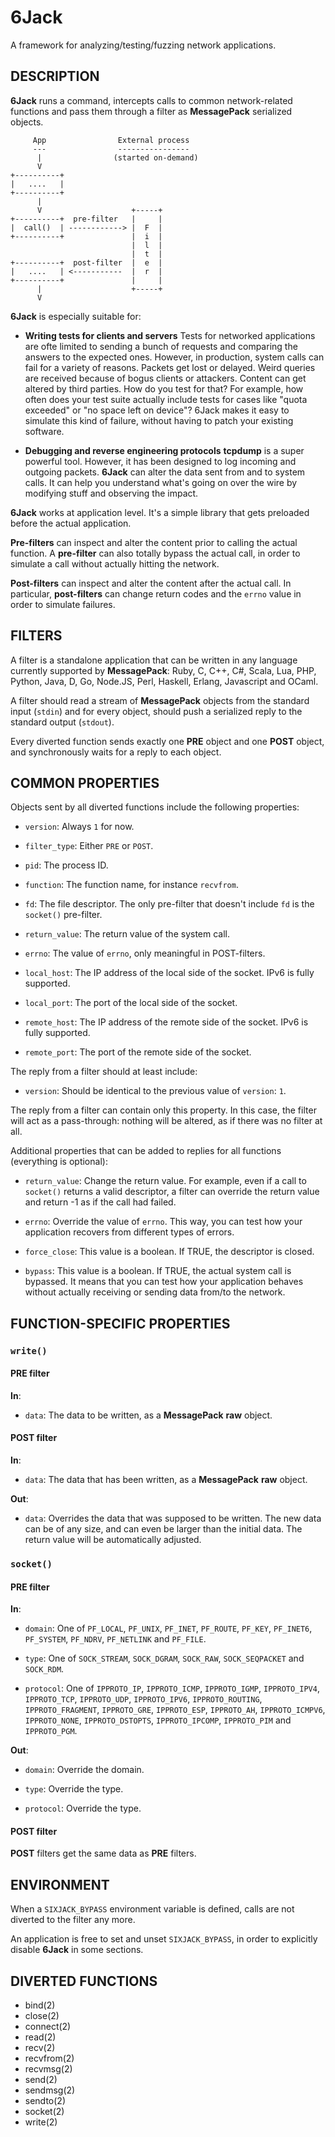 6Jack
=====

A framework for analyzing/testing/fuzzing network applications.

## DESCRIPTION

**6Jack** runs a command, intercepts calls to common network-related
functions and pass them through a filter as **MessagePack** serialized
objects.
  
         App                External process
         ---                ----------------         
          |                (started on-demand)
          V
    +----------+
    |   ....   |
    +----------+
          |
          V                    +-----+
    +----------+  pre-filter   |     |
    |  call()  | ------------> |  F  |
    +----------+               |  i  |
                               |  l  |
                               |  t  |
    +----------+  post-filter  |  e  |
    |   ....   | <-----------  |  r  |
    +----------+               |     |
          |                    +-----+
          V

**6Jack** is especially suitable for:

  * __Writing tests for clients and servers__
  Tests for networked applications are ofte limited to sending a bunch
  of requests and comparing the answers to the expected ones.
  However, in production, system calls can fail for a variety of reasons.
  Packets get lost or delayed. Weird queries are received because of bogus
  clients or attackers. Content can get altered by third parties.
  How do you test for that? For example, how often does your test suite
  actually include tests for cases like "quota exceeded" or "no space left
  on device"?
  6Jack makes it easy to simulate this kind of failure, without having
  to patch your existing software.
  
  * __Debugging and reverse engineering protocols__
  **tcpdump** is a super powerful tool. However, it has been designed to
  log incoming and outgoing packets.
  **6Jack** can alter the data sent from and to system calls. It can
  help you understand what's going on over the wire by modifying stuff
  and observing the impact.
  
**6Jack** works at application level. It's a simple library that gets
preloaded before the actual application.

**Pre-filters** can inspect and alter the content prior to calling the
actual function. A **pre-filter** can also totally bypass the actual call,
in order to simulate a call without actually hitting the network.

**Post-filters** can inspect and alter the content after the actual call.
In particular, **post-filters** can change return codes and the `errno`
value in order to simulate failures.

## FILTERS

A filter is a standalone application that can be written in any
language currently supported by **MessagePack**: Ruby, C, C++, C#,
Scala, Lua, PHP, Python, Java, D, Go, Node.JS, Perl, Haskell, Erlang,
Javascript and OCaml.

A filter should read a stream of **MessagePack** objects from the
standard input (`stdin`) and for every object, should push a
serialized reply to the standard output (`stdout`).

Every diverted function sends exactly one **PRE** object and one
**POST** object, and synchronously waits for a reply to each object.

## COMMON PROPERTIES

Objects sent by all diverted functions include the following properties:

  * `version`:
  Always `1` for now.
  
  * `filter_type`:
  Either `PRE` or `POST`.
  
  * `pid`:
  The process ID.
  
  * `function`:
  The function name, for instance `recvfrom`.
  
  * `fd`:
  The file descriptor. The only pre-filter that doesn't include `fd`
  is the `socket()` pre-filter.

  * `return_value`:
  The return value of the system call.
  
  * `errno`:
  The value of `errno`, only meaningful in POST-filters.
  
  * `local_host`:
  The IP address of the local side of the socket. IPv6 is fully
  supported.
  
  * `local_port`:
  The port of the local side of the socket.

  * `remote_host`:
  The IP address of the remote side of the socket. IPv6 is fully
  supported.
  
  * `remote_port`:
  The port of the remote side of the socket.  

The reply from a filter should at least include:

  * `version`:
  Should be identical to the previous value of `version`: `1`.
  
  The reply from a filter can contain only this property. In this case,
  the filter will act as a pass-through: nothing will be altered, as if
  there was no filter at all.

Additional properties that can be added to replies for all functions
(everything is optional):

  * `return_value`:
  Change the return value. For example, even if a call to `socket()`
  returns a valid descriptor, a filter can override the return value and
  return -1 as if the call had failed.

  * `errno`:
  Override the value of `errno`. This way, you can test how your
  application recovers from different types of errors.
  
  * `force_close`:
  This value is a boolean. If TRUE, the descriptor is closed.
  
  * `bypass`:
  This value is a boolean. If TRUE, the actual system call is
  bypassed. It means that you can test how your application behaves
  without actually receiving or sending data from/to the network.  

## FUNCTION-SPECIFIC PROPERTIES

### `write()`

#### **PRE** filter

__In__:

  * `data`:
  The data to be written, as a **MessagePack** __raw__ object.

#### **POST** filter

__In__:

  * `data`:
  The data that has been written, as a **MessagePack** __raw__ object.

__Out__:

  * `data`:
  Overrides the data that was supposed to be written. The new data can
  be of any size, and can even be larger than the initial data.
  The return value will be automatically adjusted.
  
### `socket()`

#### **PRE** filter

__In__:

  * `domain`:
  One of `PF_LOCAL`, `PF_UNIX`, `PF_INET`, `PF_ROUTE`, `PF_KEY`, `PF_INET6`,
  `PF_SYSTEM`, `PF_NDRV`, `PF_NETLINK` and `PF_FILE`.

  * `type`:
  One of `SOCK_STREAM`, `SOCK_DGRAM`, `SOCK_RAW`, `SOCK_SEQPACKET` and
  `SOCK_RDM`.

  * `protocol`:
  One of `IPPROTO_IP`, `IPPROTO_ICMP`, `IPPROTO_IGMP`, `IPPROTO_IPV4`,
  `IPPROTO_TCP`, `IPPROTO_UDP`, `IPPROTO_IPV6`, `IPPROTO_ROUTING`,
  `IPPROTO_FRAGMENT`, `IPPROTO_GRE`, `IPPROTO_ESP`, `IPPROTO_AH`,
  `IPPROTO_ICMPV6`, `IPPROTO_NONE`, `IPPROTO_DSTOPTS`, `IPPROTO_IPCOMP`,
  `IPPROTO_PIM` and `IPPROTO_PGM`.

__Out__:

  * `domain`:
  Override the domain.

  * `type`:
  Override the type.

  * `protocol`:
  Override the type.

#### **POST** filter

  **POST** filters get the same data as **PRE** filters.  

## ENVIRONMENT

When a `SIXJACK_BYPASS` environment variable is defined, calls are not
diverted to the filter any more.

An application is free to set and unset `SIXJACK_BYPASS`, in order to
explicitly disable **6Jack** in some sections.

## DIVERTED FUNCTIONS

  * bind(2)
  * close(2)
  * connect(2)
  * read(2)
  * recv(2)
  * recvfrom(2)
  * recvmsg(2)
  * send(2)
  * sendmsg(2)
  * sendto(2)
  * socket(2)
  * write(2)
